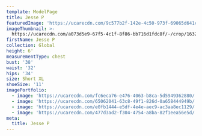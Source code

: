 ```yaml
---
template: ModelPage
title: Jesse P
featuredImage: 'https://ucarecdn.com/9c577b2f-142e-4c50-973f-69065d641c07/'
imageThumbnail: >-
  https://ucarecdn.com/a073d5e9-67f5-4c1f-8f86-bb716d1fdc8f/-/crop/1632x2140/0,0/-/preview/
firstName: Jesse P
collection: Global
height: 6'
measurementType: chest
bust: '38'
waist: '32'
hips: '34'
size: Short XL
shoeSize: '11'
imagePortfolio:
  - image: 'https://ucarecdn.com/fc6eca76-e476-4063-b8ca-5d5949362880/'
  - image: 'https://ucarecdn.com/65062041-63c8-49f1-826d-0a658444949b/'
  - image: 'https://ucarecdn.com/e0fb1444-e5df-4e4e-aec9-ac3aa8ec1129/'
  - image: 'https://ucarecdn.com/477d3ad2-f304-4754-a8ba-82f1eea56e5d/'
meta:
  title: Jesse P
---
```


